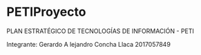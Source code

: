 # PETIProyecto
PLAN ESTRATÉGICO DE TECNOLOGÍAS DE INFORMACIÓN - PETI

Integrante: Gerardo A lejandro Concha Llaca 2017057849

